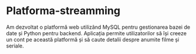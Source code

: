 # Platforma-streamming
Am dezvoltat o platformă web utilizând MySQL pentru gestionarea bazei de date și Python pentru backend. Aplicația permite utilizatorilor să își creeze un cont pe această platformă și să caute detalii despre anumite filme și seriale.
